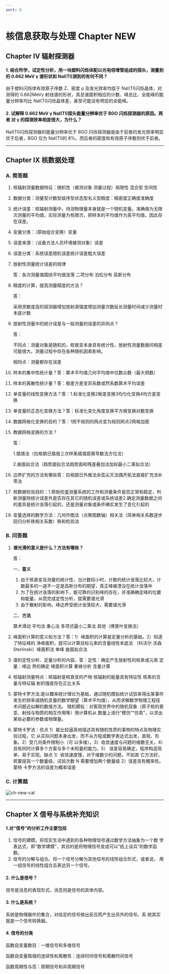```yaml
---
sort: 8
---
```


# 核信息获取与处理 Chapter NEW

## Chapter IV 辐射探测器

#### 1. 结合所学，试定性分析，用一块塑料闪烁体配以光电倍增管组成的探头，测量到的 0.662 MeV γ 谱形状和 NaI(Tl)测到的有何不同？

由于塑料闪烁体有效原子序数 Z、密度 ρ 及发光效率均低于 NaI(Tl)闪烁晶体，对测得的 0.662MeVγ 射线谱的形状，其总谱面积相应的计数、峰总比、全能峰的能量分辨率均比 NaI(Tl)闪烁晶体差，甚至可能没有明显的全能峰。

#### 2. 试解释 0.662 MeV γ NaI(Tl)探头能量分辨率优于 BGO 闪烁探测器的原因。两者 对 γ 的探测效率相差很大，为什么？

NaI(Tl)闪烁探测器的能量分辨率优于 BGO 闪烁探测器是由于前者的发光效率明显优于后者，BGO 仅为 NaI(Tl)的 8%。而后者的密度和有效原子序数则优于前者。

---

## Chapter IX 核数据处理

### A. 简答题

1. 核辐射测量数据特征：随机性（被测对象 测量过程）局限性 混合型 空间性

2. 数据分类：测量型计数型级序型状态型名义型精度：精密度正确度准确度

3. 统计误差：核辐射测量中，待测物理量本身就是一个随机变量。准确值为无限次测量的平均值，实际测量为有限次，把样本的平均值作为真平均值，因此存在误差。

4. 变量分类：（原始组合变换）变量

5. 误差来源：（设备方法人员环境被测对象）误差

6. 误差分类：系统误差随机误差统计误差粗大误差

7. 放射性测量统计误差的规律

   答：各次测量值围绕平均值涨落 二项分布 泊松分布 高斯分布

8. 精度的计算，提高测量精度的方法？

   答：

   采用灵敏度高的探测器增加放射源强度增加测量次数延长测量时间减少测量时本底计数

9. 放射性测量中的统计误差与一般测量的误差的异同点？

   答：

   不同点：测量对象是随机的，核衰变本身具有统计性，放射性测量数据间相差可能很大。测量过程中存在各种随机因素影响。

   相同点：测量都存在误差

10. 样本的集中性统计量？答：算术平均值几何平均值中位数众数（最大频数）

11. 样本的离散性统计量？答：极差方差变异系数或然系数算术平均误差

12. 单变量的线性变换方法？答：1.标准化变换2极差变换3均匀化变换4均方差变换

13. 单变量的正态化变换方法？答：标准化变化角度变换平方根变换对数变换

14. 数据网格化变换的目的？答：1把不规则的网点变为规则网点2网格加密

15. 教据网格变换的方法？

    答：

    1.插值法（拉格朗日插值三次样条插值距离导数法方位法）

    2.曲面拟合法（趋势面拟合法趋势面和残差叠加法加权最小二乘拟合法）

16. 边界扩充的方法有哪些答：拉格朗日外推法余弦尖灭法偶开拓法直接扩充法补零法

17. 核数据检验目的：1.帮助检査测量系统的工作和测量条件是否正常和稳定，判断测量除统计误差外是否存在其它的随机误差或系统误差2.确定测量数据之间的差异是统计涨落引起的，还是测量对象或条件确实发生了变化引起的

18. 变量选择的数学方法：几何作图法（点聚图数轴）相关法（简单相关系数逐步回归分析秩相关系数）秩和检验法

### B. 问答题

1. **谱光滑的意义是什么？方法有哪些？**

   答：

   一、**意义**

   1. 由于核衰变及测量的统计性，当计数较小时，计数的统计涨落比较大，计数最多的一道不一定是高斯分布的期望，真正峰被湮没在统计涨落中
   2. 为了在统计涨落的影响下，能可靠的识别峰的存在，并准确确定峰的位置和能量，从而完成定性分析，就需要谱光滑
   3. 由于散射的影响，峰边界受统计涨落较大，需要谱光滑

   二、**方法**

   算术滑动 平均法 重心法 多项式最小二乘法 其他（傅里叶变换法）

2. 峰面积计算的意义和方法？答：1）峰面积的计算是定量分析的基础。2）知道了特征峰的 净峰面积，就可以计算目标元素的含量线性本底法 （科沃尔 沃森 Sterlinski）峰面积法 单峰 曲面拟合法

3. 谱的定性分析、定量分析的内容。答：定性：确定产生放射性的核素或元素 定量：峰边 界的确定 峰面积计算 重锋分析 含量计算

4. 核辐射测量特点：核辐射是核衰变的产物 核辐射的能量具有特征性 核素的含量与特征辐 射的强度存在正比关系

5. 蒙特卡罗方法:是以概率统计理论为基础，通过随机模拟统计试验来得出某事件发生的频率或随机变量的数学期望（算术平均值），从而求解数学物理工程技术问题近似解的数值方法。 随机模拟：对客观世界中的随机现象（原子核的衰变、射线与物质的相互作用等）用计算机从 数量上进行“模仿”“仿真”，以求出某些必要的参数或物理量。

6. 蒙特卡罗法：优点 1）能比较逼真地描述具有随机性质的事物的特点及物理实验过程，它 从实际问题本身出发，而不从方程或数学表达式出发，直观、形象。2）受几何条件限制小（可 以多维）。3）收敛速度与问题的维数无关。4）具有同时计算多个方案与多个未知量的能力。5） 误差容易确定，程序构造简单，易于实现。缺点 1）收敛速度慢，对于维数少的问题，不如其 它方法好。若要提高一个数量级，试验次数 N 需要增加两个数量级 2）误差具有概率性。蒙特 卡罗方法的误差为概率误差

### C. 计算题

![ch-new-cal](/assets/img/nuc_info/ch-new-cal.png)

---

## Chapter X 信号与系统补充知识

#### 1.对“信号”的分析工作主要包括

1. 信号的建模。将现实生活中遇到的各种物理信号通过数学方法抽象为一个数 学表达式，即“数学建模”，其目的是将物理信号变成可以“纸上谈兵”的数学函 数。
2. 信号的分解与组合。将一个信号分解为其他信号的线性组合形式，或者说， 用一组信号的线性组合去表达另一个信号。

#### 2. 什么是信号？

信号是消息的表现形式，消息则是信号的具体内容。

#### 3. 什么是系统？

系统是物理器件的集合，对给定的信号做出反应而产生出另外的信号。系 统其实就是一个信号转换器。

#### 4. 信号的分类

 函数自变量数目：一维信号和多维信号

函数自变量取值的连续性和离散性：连续时间信号和离散时间信号 

函数周期性与否：周期信号和非周期信号

